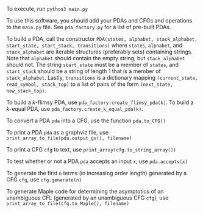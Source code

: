 To execute, run ``python3 main.py``

To use this software, you should add your PDAs and CFGs and operations to the ``main.py`` file. See ``pda_factory.py`` for a list of pre-built PDAs.

To build a PDA, call the constructor ``PDA(states, alphabet, stack_alphabet, start_state, start_stack, transitions)`` where ``states``, ``alphabet``, and ``stack_alphabet`` are iterable structures (preferably sets) containing strings. Note that ``alphabet`` should contain the empty string, but ``stack_alphabet`` should not. The string ``start_state`` must be a member of ``states``, and ``start_stack`` should be a string of length 1 that is a member of ``stack_alphabet``.
Lastly, ``transitions`` is a dictionary mapping `(current_state, read_symbol, stack_top)` to a list of pairs of the form `(next_state, new_stack_top)`.

To build a *k*-flimsy PDA, use `pda_factory.create_flimsy_pda(k)`. To build a *k*-equal PDA, use `pda_factory.create_k_equal_pda(k)`.

To convert a PDA ``pda`` into a CFG, use the function ``pda.to_CFG()``

To print a PDA ``pda`` as a graphviz file, use ``print_array_to_file(pda.output_gv(), filename)``

To print a CFG ``cfg`` to text, use ``print_array(cfg.to_string_array())``

To test whether or not a PDA ``pda`` accepts an input ``x``, use ``pda.accepts(x)``

To generate the first ``n`` terms (in increasing order length) generated by a CFG ``cfg``, use ``cfg.generate(n)``

To generate Maple code for determining the asymptotics of an unambiguous CFL (generated by an unambiguous CFG ``cfg``), use ``print_array_to_file(cfg.to_Maple(), filename)``
